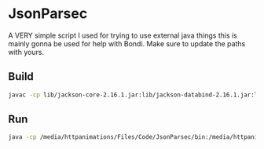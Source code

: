 # JsonParsec
A VERY simple script I used for trying to use external java things this is mainly gonna be used for help with Bondi.
Make sure to update the paths with yours.
## Build
```bash
javac -cp lib/jackson-core-2.16.1.jar:lib/jackson-databind-2.16.1.jar:lib/jackson-annotations-2.16.1.jar -d /media/httpanimations/Files/Code/JsonParsec/bin /media/httpanimations/Files/Code/JsonParsec/JsonParsec.java
```
## Run
```bash
java -cp /media/httpanimations/Files/Code/JsonParsec/bin:/media/httpanimations/Files/Code/JsonParsec/lib/jackson-core-2.16.1.jar:/media/httpanimations/Files/Code/JsonParsec/lib/jackson-databind-2.16.1.jar:/media/httpanimations/Files/Code/JsonParsec/lib/jackson-annotations-2.16.1.jar JsonParsec
```
